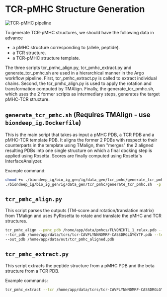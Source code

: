 # TCR-pMHC Structure Generation

![TCR-pMHC pipeline](tcr_pmhc_gen.png "TCR-pMHC pipeline")

To generate TCR-pMHC structures, we should have the following data in advance

- a pMHC structure corresponding to (allele, peptide).
- a TCR structure.
- a TCR-pMHC structure template.

The three scripts tcr_pmhc_align.py, tcr_pmhc_extract.py and generate_tcr_pmhc.sh are used in a
hierarchical manner in the Argo workflow pipeline. First, tcr_pmhc_extract.py is called to extract
individual chains. Second, the tcr_pmhc_align.py is used to apply the rotation and transformation
computed by TMAlign. Finally, the generate_tcr_pmhc.sh, which uses the 2 former scripts as
intermediary steps, generates the target pMHC-TCR structure.

## `generate_tcr_pmhc.sh` (Requires TMAlign - use `biondeep_ig.Dockerfile`)

This is the main script that takes as input a pMHC PDB, a TCR PDB and a pMHC-TCR template PDB. It
aligns the former 2 PDBs with respect to their counterparts in the template using TMalign, then
"merges" the 2 aligned resulting PDBs into one single structure on which a final docking step is
applied using Rosetta. Scores are finally computed using Rosetta's InterfaceAnalyzer.

Example command:

```bash
chmod +x ./biondeep_ig/bio_ig_gen/ig/data_gen/tcr_pmhc/generate_tcr_pmhc.sh
./biondeep_ig/bio_ig_gen/ig/data_gen/tcr_pmhc/generate_tcr_pmhc.sh  -p /home/app/data/pmhcs/FLVQNIHTL_1_relax.pdb -t /home/app/data/tcrs/tcr-CAVPLYNNNDMRF-CASSDRGLGYGYTF.pdb -m /home/app/data/tcr_pmhc_templates/4JFF.rechained.pdb -o /home/app/data/out/rosetta -n 2
```

## `tcr_pmhc_align.py`

This script parses the outputs (TM-score and rotation/translation matrix) from TMalign and uses
PyRosetta to rotate and translate the pMHC and TCR structures.

```bash
tcr_pmhc_align --pmhc_pdb /home/app/data/pmhcs/FLVQNIHTL_1_relax.pdb --pmhc_tmalign /home/app/data/out/pmhc_peptide_align.txt --pmhc_tmalign_out /home/app/data/out/pmhc_peptide_align_out.txt \
--tcr_pdb /home/app/data/tcrs/tcr-CAVPLYNNNDMRF-CASSDRGLGYGYTF.pdb --tcr_tmalign /home/app/data/out/tcr_beta_align.txt  --tcr_tmalign_out /home/app/data/out/tcr_beta_align_out.txt \
--out_pdb /home/app/data/out/tcr_pmhc_aligned.pdb
```

## `tcr_pmhc_extract.py`

This script extracts the peptide structure from a pMHC PDB and the beta structure from a TCR PDB.

Example commands:

```bash
tcr_pmhc_extract --tcr /home/app/data/tcrs/tcr-CAVPLYNNNDMRF-CASSDRGLGYGYTF.pdb --pmhc /home/app/data/pmhcs/FLVQNIHTL_1_relax.pdb --template /home/app/data/tcr_pmhc_templates/4JFF.rechained.pdb --output_dir /home/app/data/out
```
